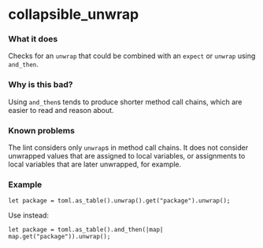 # collapsible_unwrap

### What it does
Checks for an `unwrap` that could be combined with an `expect` or `unwrap` using `and_then`.

### Why is this bad?
Using `and_then`s tends to produce shorter method call chains, which are easier to read and
reason about.

### Known problems
The lint considers only `unwrap`s in method call chains. It does not consider unwrapped
values that are assigned to local variables, or assignments to local variables that are
later unwrapped, for example.

### Example
```rust,no_run
let package = toml.as_table().unwrap().get("package").unwrap();
```
Use instead:
```rust,no_run
let package = toml.as_table().and_then(|map| map.get("package")).unwrap();
```
